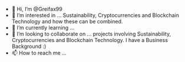 - 👋 Hi, I’m @Greifax99
- 👀 I’m interested in ... Sustainability, Cryptocurrencies and Blockchain Technology and how these can be combined.
- 🌱 I’m currently learning ... 
- 💞️ I’m looking to collaborate on ... projects involving Sustainability, Cryptocurrencies and Blockchain Technology. I have a Business Background :) 
- 📫 How to reach me ...

<!---
Greifax99/Greifax99 is a ✨ special ✨ repository because its `README.md` (this file) appears on your GitHub profile.
You can click the Preview link to take a look at your changes.
--->
